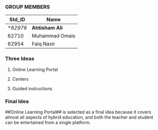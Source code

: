 

### GROUP MEMBERS ###
Std_ID | Name
------------ | -------------
**62976* | **Ahtisham Ali** <!--Group Leader-->
62710 | Muhammad Omais
62954 | Faiq Nasir


### Three Ideas ###

1. Online Learning Portal

2. Centers

3. Guided instructions


### Final Idea ###

##Online Learning Portal## is selected as a final idea because it covers almost all aspects of hybrid education, and both the teacher and student can be entertained from a single platform.




